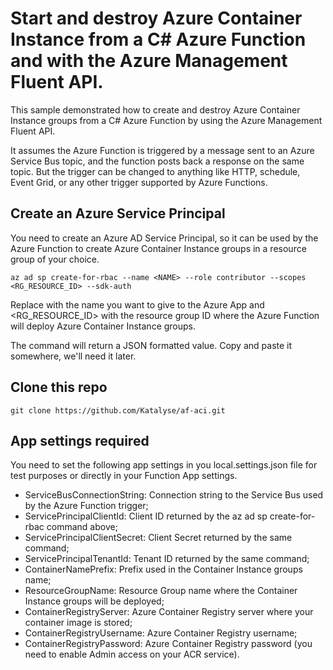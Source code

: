 # Start and destroy Azure Container Instance from a C# Azure Function and with the Azure Management Fluent API.
This sample demonstrated how to create and destroy Azure Container Instance groups from a C# Azure Function by using the Azure Management Fluent API.

It assumes the Azure Function is triggered by a message sent to an Azure Service Bus topic, and the function posts back a response on the same topic. But the trigger can be changed to anything like HTTP, schedule, Event Grid, or any other trigger supported by Azure Functions.

## Create an Azure Service Principal
You need to create an Azure AD Service Principal, so it can be used by the Azure Function to create Azure Container Instance groups in a resource group of your choice.

`az ad sp create-for-rbac --name <NAME> --role contributor --scopes <RG_RESOURCE_ID> --sdk-auth`
  
Replace <NAME> with the name you want to give to the Azure App and <RG_RESOURCE_ID> with the resource group ID where the Azure Function will deploy Azure Container Instance groups.
  
The command will return a JSON formatted value. Copy and paste it somewhere, we'll need it later.

## Clone this repo
  
`git clone https://github.com/Katalyse/af-aci.git`

## App settings required
You need to set the following app settings in you local.settings.json file for test purposes or directly in your Function App settings.

- ServiceBusConnectionString: Connection string to the Service Bus used by the Azure Function trigger;
- ServicePrincipalClientId: Client ID returned by the az ad sp create-for-rbac command above;
- ServicePrincipalClientSecret: Client Secret returned by the same command;
- ServicePrincipalTenantId: Tenant ID returned by the same command;
- ContainerNamePrefix: Prefix used in the Container Instance groups name;
- ResourceGroupName: Resource Group name where the Container Instance groups will be deployed;
- ContainerRegistryServer: Azure Container Registry server where your container image is stored;
- ContainerRegistryUsername: Azure Container Registry username;
- ContainerRegistryPassword: Azure Container Registry password (you need to enable Admin access on your ACR service).
